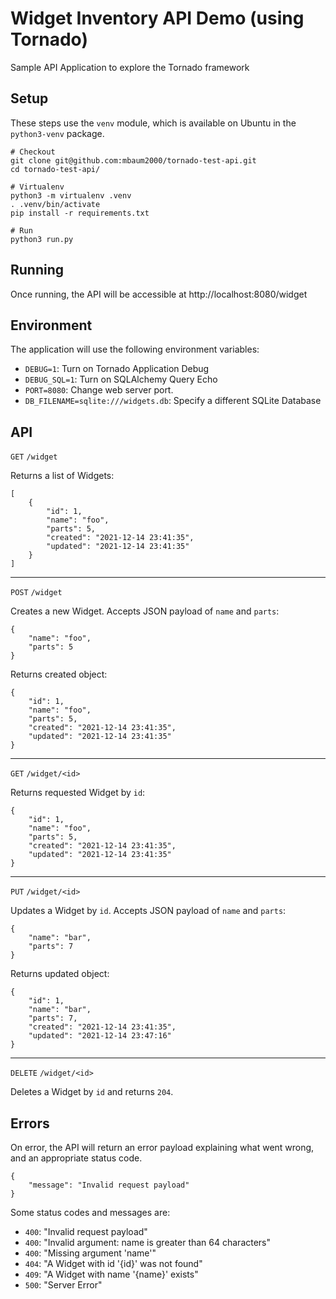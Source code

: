 # Widget Inventory API Demo (using Tornado)

Sample API Application to explore the Tornado framework

## Setup

These steps use the `venv` module, which is available on Ubuntu in the `python3-venv` package.

```
# Checkout
git clone git@github.com:mbaum2000/tornado-test-api.git
cd tornado-test-api/

# Virtualenv
python3 -m virtualenv .venv
. .venv/bin/activate
pip install -r requirements.txt

# Run
python3 run.py
```

## Running

Once running, the API will be accessible at http://localhost:8080/widget

## Environment

The application will use the following environment variables:
 * `DEBUG=1`: Turn on Tornado Application Debug
 * `DEBUG_SQL=1`: Turn on SQLAlchemy Query Echo
 * `PORT=8080`: Change web server port.
 * `DB_FILENAME=sqlite:///widgets.db`: Specify a different SQLite Database

## API

`GET` `/widget`

Returns a list of Widgets:
```
[
    {
        "id": 1,
        "name": "foo",
        "parts": 5,
        "created": "2021-12-14 23:41:35",
        "updated": "2021-12-14 23:41:35"
    }
]
```
---
`POST` `/widget`

Creates a new Widget. Accepts JSON payload of `name` and `parts`:
```
{
    "name": "foo",
    "parts": 5
}
```
Returns created object:
```
{
    "id": 1,
    "name": "foo",
    "parts": 5,
    "created": "2021-12-14 23:41:35",
    "updated": "2021-12-14 23:41:35"
}
```
---
`GET` `/widget/<id>`

Returns requested Widget by `id`:
```
{
    "id": 1,
    "name": "foo",
    "parts": 5,
    "created": "2021-12-14 23:41:35",
    "updated": "2021-12-14 23:41:35"
}
```
---
`PUT` `/widget/<id>`

Updates a Widget by `id`.  Accepts JSON payload of `name` and `parts`:
```
{
    "name": "bar",
    "parts": 7
}
```
Returns updated object:
```
{
    "id": 1,
    "name": "bar",
    "parts": 7,
    "created": "2021-12-14 23:41:35",
    "updated": "2021-12-14 23:47:16"
}
```
---
`DELETE` `/widget/<id>`

Deletes a Widget by `id` and returns `204`.

## Errors

On error, the API will return an error payload explaining what went wrong, and an appropriate status code.
```
{
    "message": "Invalid request payload"
}
```
Some status codes and messages are:

 * `400`: "Invalid request payload"
 * `400`: "Invalid argument: name is greater than 64 characters"
 * `400`: "Missing argument 'name'"
 * `404`: "A Widget with id '{id}' was not found"
 * `409`: "A Widget with name '{name}' exists"
 * `500`: "Server Error"
